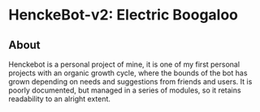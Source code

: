 <h1> HenckeBot-v2: Electric Boogaloo</h1>
<h2>About</h2>
Henckebot is a personal project of mine, it is one of my first personal projects with an organic growth cycle, where the bounds of the bot has grown depending on needs and suggestions from friends and users.
It is poorly documented, but managed in a series of modules, so it retains readability to an alright extent.


